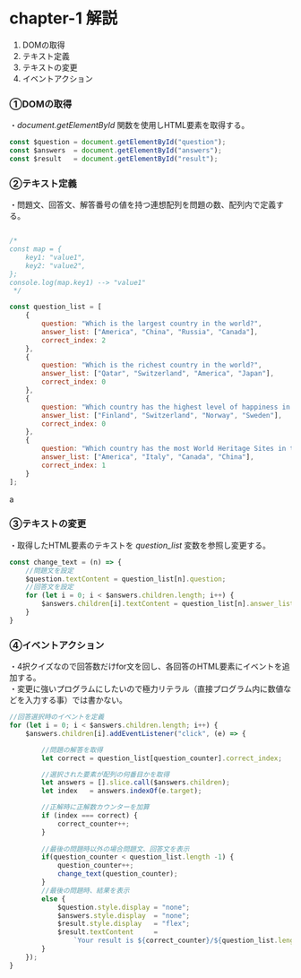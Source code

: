 # chapter-1 解説

1. DOMの取得
2. テキスト定義
3. テキストの変更
4. イベントアクション

### ①DOMの取得
・*document.getElementById* 関数を使用しHTML要素を取得する。
```javascript
const $question = document.getElementById("question");
const $answers  = document.getElementById("answers");
const $result   = document.getElementById("result");
```

### ②テキスト定義
・問題文、回答文、解答番号の値を持つ連想配列を問題の数、配列内で定義する。
```javascript

/*
const map = {
	key1: "value1",
	key2: "value2",
};
console.log(map.key1) --> "value1"
 */

const question_list = [
	{
		question: "Which is the largest country in the world?",
		answer_list: ["America", "China", "Russia", "Canada"],
		correct_index: 2
	},
	{
		question: "Which is the richest country in the world?",
		answer_list: ["Qatar", "Switzerland", "America", "Japan"],
		correct_index: 0
	},
	{
		question: "Which country has the highest level of happiness in the world?",
		answer_list: ["Finland", "Switzerland", "Norway", "Sweden"],
		correct_index: 0
	},
	{
		question: "Which country has the most World Heritage Sites in the world?",
		answer_list: ["America", "Italy", "Canada", "China"],
		correct_index: 1
	}
];
```

a

### ③テキストの変更
・取得したHTML要素のテキストを *question_list* 変数を参照し変更する。
```javascript
const change_text = (n) => {
	//問題文を設定
	$question.textContent = question_list[n].question;
	//回答文を設定
	for (let i = 0; i < $answers.children.length; i++) {
		$answers.children[i].textContent = question_list[n].answer_list[i];
	}
}
```

### ④イベントアクション
・4択クイズなので回答数だけfor文を回し、各回答のHTML要素にイベントを追加する。<br>
・変更に強いプログラムにしたいので極力リテラル（直接プログラム内に数値などを入力する事）では書かない。
```javascript
//回答選択時のイベントを定義
for (let i = 0; i < $answers.children.length; i++) {
	$answers.children[i].addEventListener("click", (e) => {

		//問題の解答を取得
		let correct = question_list[question_counter].correct_index;

		//選択された要素が配列の何番目かを取得
		let answers = [].slice.call($answers.children);
		let index   = answers.indexOf(e.target);

		//正解時に正解数カウンターを加算
		if (index === correct) {
			correct_counter++;
		}
		
		//最後の問題時以外の場合問題文、回答文を表示
		if(question_counter < question_list.length -1) {
			question_counter++;
			change_text(question_counter);
		} 
		//最後の問題時、結果を表示
		else {
			$question.style.display = "none";
			$answers.style.display  = "none";
			$result.style.display   = "flex";
			$result.textContent     =
				`Your result is ${correct_counter}/${question_list.length} point.`;
		}
	});
}
```
